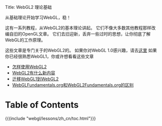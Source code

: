 Title: WebGL2 理论基础

从基础理论开始学习WebGL，稳！

这有一系列教程，从WebGL2的基本理论讲起。
它们不像大多数其他教程那样改编自旧的OpenGL文章。
它们去旧迎新，丢弃一些过时的思想，让你彻底了解WebGL的工作原理。

这些文章是专门关于的WebGL2的。
如果你对WebGL 1.0感兴趣，请去[这里](https://webglfundamentals.org)
如果你已经很熟悉WebGL1，你或许想看看这些文章

<ul>
<li><a href="/webgl/lessons/zh_cn/webgl-getting-webgl2.html">怎样使用WebGL2</a></li>
<li><a href="/webgl/lessons/zh_cn/webgl2-whats-new.html">WebGL2有什么新内容</a></li>
<li><a href="/webgl/lessons/zh_cn/webgl1-to-webgl2.html">迁移WebGL1到WebGL2</a></li>
<li><a href="/webgl/lessons/zh_cn/webgl1-to-webgl2-fundamentals.html">WebGLFundamentals.org和WebGL2Fundamentals.org的区别</a></li>
</ul>

# Table of Contents

{{{include "webgl/lessons/zh_cn/toc.html"}}}


<!--

{{{table_of_contents}}}

-->



